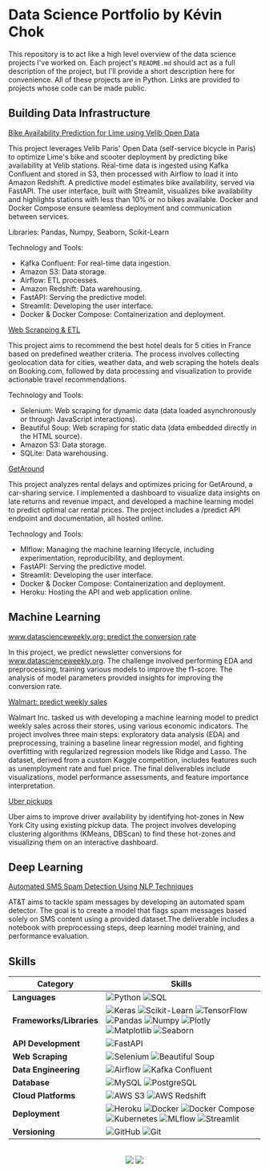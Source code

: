 # Data Science Portfolio by Kévin Chok

This repository is to act like a high level overview of the data science projects I've worked on. Each project's `README.md` should act as a full description of the project, but I'll provide a short description here for convenience. All of these projects are in Python. Links are provided to projects whose code can be made public.

## Building Data Infrastructure

[Bike Availability Prediction for Lime using Velib Open Data](https://github.com/kczymchok/block_6_LimeProject)

This project leverages Velib Paris' Open Data (self-service bicycle in Paris) to optimize Lime's bike and scooter deployment by predicting bike availability at Velib stations. Real-time data is ingested using Kafka Confluent and stored in S3, then processed with Airflow to load it into Amazon Redshift. A predictive model estimates bike availability, served via FastAPI. The user interface, built with Streamlit, visualizes bike availability and highlights stations with less than 10% or no bikes available. Docker and Docker Compose ensure seamless deployment and communication between services.

Libraries: Pandas, Numpy, Seaborn, Scikit-Learn

Technology and Tools:

- Kafka Confluent: For real-time data ingestion.
- Amazon S3: Data storage.
- Airflow: ETL processes.
- Amazon Redshift: Data warehousing.
- FastAPI: Serving the predictive model.
- Streamlit: Developing the user interface.
- Docker & Docker Compose: Containerization and deployment.

[Web Scrapping & ETL](https://github.com/kczymchok/bloc_1_kayak_project)

This project aims to recommend the best hotel deals for 5 cities in France based on predefined weather criteria. The process involves collecting geolocation data for cities, weather data, and web scraping the hotels deals on Booking.com, followed by data processing and visualization to provide actionable travel recommendations.


Technology and Tools:

- Selenium: Web scraping for dynamic data (data loaded asynchronously or through JavaScript interactions).
- Beautiful Soup: Web scraping for static data (data embedded directly in the HTML source).
- Amazon S3: Data storage.
- SQLite: Data warehousing.

[GetAround](https://github.com/kczymchok/bloc_5_getaround_project)

This project analyzes rental delays and optimizes pricing for GetAround, a car-sharing service. I implemented a dashboard to visualize data insights on late returns and revenue impact, and developed a machine learning model to predict optimal car rental prices. The project includes a /predict API endpoint and documentation, all hosted online.

Technology and Tools:

- Mlflow: Managing the machine learning lifecycle, including experimentation, reproducibility, and deployment.
- FastAPI: Serving the predictive model.
- Streamlit: Developing the user interface.
- Docker & Docker Compose: Containerization and deployment.
- Heroku: Hosting the API and web application online.


## Machine Learning

[www.datascienceweekly.org: predict the conversion rate](https://github.com/kczymchok/ML_WALMART_project)

In this project, we predict newsletter conversions for www.datascienceweekly.org. The challenge involved performing EDA and preprocessing, training various models to improve the f1-score. The analysis of model parameters provided insights for improving the conversion rate.

[Walmart: predict weekly sales](https://github.com/kczymchok/ML_WALMART_project)

Walmart Inc. tasked us with developing a machine learning model to predict weekly sales across their stores, using various economic indicators. The project involves three main steps: exploratory data analysis (EDA) and preprocessing, training a baseline linear regression model, and fighting overfitting with regularized regression models like Ridge and Lasso. The dataset, derived from a custom Kaggle competition, includes features such as unemployment rate and fuel price. The final deliverables include visualizations, model performance assessments, and feature importance interpretation.

[Uber pickups](https://github.com/kczymchok/ML_clustering_UBER_project)

Uber aims to improve driver availability by identifying hot-zones in New York City using existing pickup data. The project involves developing clustering algorithms (KMeans, DBScan) to find these hot-zones and visualizing them on an interactive dashboard.


## Deep Learning

[Automated SMS Spam Detection Using NLP Techniques](https://github.com/kczymchok/Deep_learning_Spam_detector)

AT&T aims to tackle spam messages by developing an automated spam detector. The goal is to create a model that flags spam messages based solely on SMS content using a provided dataset.The deliverable includes a notebook with preprocessing steps, deep learning model training, and performance evaluation.

<!--- ------------------------------------------------------------------------------------------------------------------------------------------------------ -->
<!--- -- Skills Section ------------------------------------------------------------------------------------------------------------------------------------ -->
<!--- ------------------------------------------------------------------------------------------------------------------------------------------------------ -->


## Skills

| Category             | Skills        |
|----------------------|---------------|
| **Languages**        | ![Python](https://img.shields.io/badge/Python-00599C?style=for-the-badge&logo=python&logoColor=white) ![SQL](https://img.shields.io/badge/SQL-00599C?style=for-the-badge&logo=sql&logoColor=white) |
| **Frameworks/Libraries** | ![Keras](https://img.shields.io/badge/Keras-9F000F?style=for-the-badge&logo=keras&logoColor=white) ![Scikit-Learn](https://img.shields.io/badge/Scikit-Learn-FF6700?style=for-the-badge&logo=scikitlearn&logoColor=white) ![TensorFlow](https://img.shields.io/badge/TensorFlow-FFFFFF?style=for-the-badge&logo=tensorflow&logoColor=orange) ![Pandas](https://img.shields.io/badge/Pandas-FFFFFF?style=for-the-badge&logo=pandas&logoColor=red) ![Numpy](https://img.shields.io/badge/Numpy-FFFFFF?style=for-the-badge&logo=numpy&logoColor=blue) ![Plotly](https://img.shields.io/badge/Plotly-000000?style=for-the-badge&logo=plotly) ![Matplotlib](https://img.shields.io/badge/Matplotlib-FFFFFF?style=for-the-badge&logo=matplotlib&logoColor=grey) ![Seaborn](https://img.shields.io/badge/Seaborn-FFFFFF?style=for-the-badge&logo=seaborn&logoColor=blue) |
| **API Development**  | ![FastAPI](https://img.shields.io/badge/FASTAPI-1B8A6B?style=for-the-badge&logo=fastapi&logoColor=white) |
| **Web Scraping**     | ![Selenium](https://img.shields.io/badge/Selenium-12AD2B?style=for-the-badge&logo=selenium&logoColor=white) ![Beautiful Soup](https://img.shields.io/badge/Beautiful%20Soup-FFFFF?style=for-the-badge&logo=beautifulsoup&logoColor=black) |
| **Data Engineering** | ![Airflow](https://img.shields.io/badge/Airflow-990012?style=for-the-badge&logo=apache-airflow&logoColor=white) ![Kafka Confluent](https://img.shields.io/badge/Kafka%20Confluent-000000?style=for-the-badge&logo=apachekafka&logoColor=white) |
| **Database**         | ![MySQL](https://img.shields.io/badge/MySQL-005C84?style=for-the-badge&logo=mysql&logoColor=white) ![PostgreSQL](https://img.shields.io/badge/Postgresql-FFFFFF?style=for-the-badge&logo=postgresql&logoColor=blue) |
| **Cloud Platforms**  | ![AWS S3](https://img.shields.io/badge/AWS%20S3-006400?style=for-the-badge&logo=amazonaws&logoColor=white) ![AWS Redshift](https://img.shields.io/badge/AWS%20Redshift-4169E1?style=for-the-badge&logo=amazonaws&logoColor=white) |
| **Deployment**       | ![Heroku](https://img.shields.io/badge/Heroku-430098?style=for-the-badge&logo=heroku&logoColor=white) ![Docker](https://img.shields.io/badge/Docker-FFFFFF?style=for-the-badge&logo=docker&logoColor=blue) ![Docker Compose](https://img.shields.io/badge/Docker%20Compose-000000?style=for-the-badge&logo=docker&logoColor=white) ![Kubernetes](https://img.shields.io/badge/Kubernetes-306EFF?style=for-the-badge&logo=kubernetes&logoColor=white) ![MLflow](https://img.shields.io/badge/MLflow-FFFFFF?style=for-the-badge&logo=mlflow&logoColor=blue) ![Streamlit](https://img.shields.io/badge/Streamlit-FFFFFF?style=for-the-badge&logo=streamlit&logoColor=red) |
| **Versioning**       | ![GitHub](https://img.shields.io/badge/GitHub-000000?style=for-the-badge&logo=github&logoColor=white) ![Git](https://img.shields.io/badge/Git-E44C30?style=for-the-badge&logo=git&logoColor=white) |


  

<div align="center">
  <br>
  <a href="https://www.linkedin.com/in/kevin-chok/"><img src="https://img.shields.io/badge/linkedin-%230077B5.svg?style=for-the-badge&logo=linkedin&logoColor=white"/></a>
  <a href="mailto:kevin.chok@outlook.com"><img src="https://img.shields.io/badge/Send Email-c71610?style=for-the-badge&logo=email&logoColor=blue" /></a>
  
</div>


